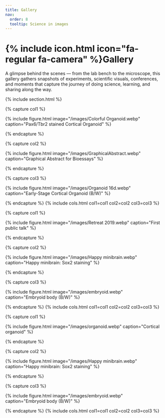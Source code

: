 ```yaml
---
title: Gallery
nav:
  order: 8
  tooltip: Science in images
---
```


# {% include icon.html icon="fa-regular fa-camera" %}Gallery

A glimpse behind the scenes — from the lab bench to the microscope, this gallery gathers snapshots of experiments, 
scientific visuals, conferences, and moments that capture the journey of doing science, learning, and sharing along the way.

{% include section.html %}

<!-- First row -->

{% capture col1 %}

{%
  include figure.html
  image="/images/Colorful Organoid.webp"
  caption="Pax6/Tbr2 stained Cortical Organoid"
%}

{% endcapture %}

{% capture col2 %}

{%
  include figure.html
  image="/images/GraphicalAbstract.webp"
  caption="Graphical Abstract for Bioessays"
%}

{% endcapture %}

{% capture col3 %}

{%
  include figure.html
  image="/images/Organoid 16d.webp"
  caption="Early-Stage Cortical Organoid (B/W)"
%}

{% endcapture %}
{% include cols.html col1=col1 col2=col2 col3=col3 %}

<!-- Second row -->

{% capture col1 %}

{%
  include figure.html
  image="/images/Retreat 2019.webp"
  caption="First public talk"
%}

{% endcapture %}

{% capture col2 %}

{%
  include figure.html
  image="/images/Happy minibrain.webp"
  caption="Happy minibrain: Sox2 staining"
%}

{% endcapture %}

{% capture col3 %}

{%
  include figure.html
  image="/images/embryoid.webp"
  caption="Embryoid body (B/W)"
%}

{% endcapture %}
{% include cols.html col1=col1 col2=col2 col3=col3 %}

<!-- Third row -->

{% capture col1 %}

{%
  include figure.html
  image="/images/organoid.webp"
  caption="Cortical organoid"
%}

{% endcapture %}

{% capture col2 %}

{%
  include figure.html
  image="/images/Happy minibrain.webp"
  caption="Happy minibrain: Sox2 staining"
%}

{% endcapture %}

{% capture col3 %}

{%
  include figure.html
  image="/images/embryoid.webp"
  caption="Embryoid body (B/W)"
%}

{% endcapture %}
{% include cols.html col1=col1 col2=col2 col3=col3 %}
